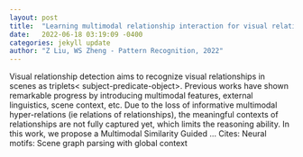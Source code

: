 ```yaml
---
layout: post
title:  "Learning multimodal relationship interaction for visual relationship detection"
date:   2022-06-18 03:19:09 -0400
categories: jekyll update
author: "Z Liu, WS Zheng - Pattern Recognition, 2022"
---
```

Visual relationship detection aims to recognize visual relationships in scenes as triplets< subject-predicate-object>. Previous works have shown remarkable progress by introducing multimodal features, external linguistics, scene context, etc. Due to the loss of informative multimodal hyper-relations (ie relations of relationships), the meaningful contexts of relationships are not fully captured yet, which limits the reasoning ability. In this work, we propose a Multimodal Similarity Guided …
Cites: ‪Neural motifs: Scene graph parsing with global context‬  